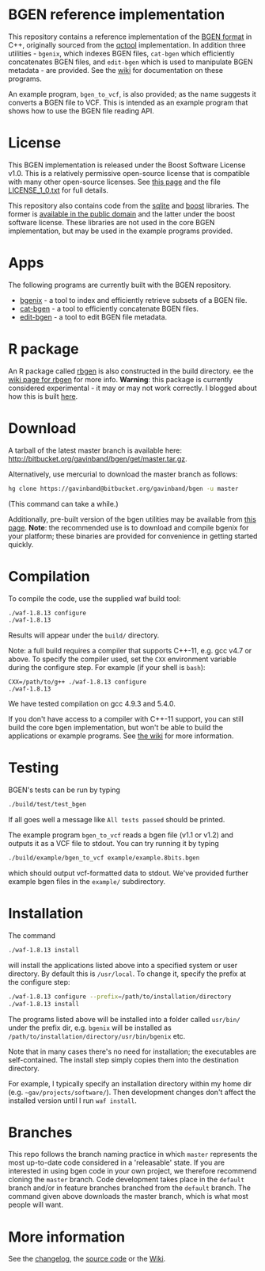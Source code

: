 BGEN reference implementation
========

This repository contains a reference implementation of the [BGEN format](http://www.well.ox.ac.uk/~gav/bgen_format/bgen_format_v1.2.html) in C++, 
originally sourced from the [qctool](https://bitbucket.org/gavinband/bgen) implementation.  In addition three utilities - `bgenix`, which indexes BGEN files, `cat-bgen` which efficiently concatenates BGEN files, and `edit-bgen` which is used to manipulate BGEN metadata - are provided.
See the [wiki](https://bitbucket.org/gavinband/bgen/wiki/Home) for documentation on these programs.

An example program, `bgen_to_vcf`, is also provided; as the name suggests it converts a BGEN file to VCF.  This is intended as an example program that shows how to use the BGEN file reading API.

License
========
This BGEN implementation is released under the Boost Software License v1.0.  This is a relatively permissive open-source license that is compatible with many other open-source licenses.  See [this page](http://www.boost.org/users/license.html) and the file [LICENSE_1_0.txt](https://bitbucket.org/gavinband/bgen/src/tip/LICENSE_1_0.txt) for full details.

This repository also contains code from  the [sqlite](www.sqlite.org) and [boost](www.boost.org) libraries.  The former is [available in the public domain](http://www.sqlite.org/copyright.html) and the latter under the boost software license.  These libraries are not used in the core BGEN implementation, but may be used in the example programs provided.

Apps
=====

The following programs are currently built with the BGEN repository.

* [bgenix](https://bitbucket.org/gavinband/bgen/wiki/bgenix) - a tool to index and efficiently retrieve subsets of a BGEN file. 
* [cat-bgen](https://bitbucket.org/gavinband/bgen/wiki/cat-bgen) - a tool to efficiently concatenate BGEN files.
* [edit-bgen](https://bitbucket.org/gavinband/bgen/wiki/edit-bgen) - a tool to edit BGEN file metadata.

R package
========

An R package called [rbgen](https://bitbucket.org/gavinband/bgen/wiki/rbgen) is also constructed in the build directory.  ee the [wiki page for rbgen](https://bitbucket.org/gavinband/bgen/wiki/rbgen) for more info.  **Warning**: this package is currently considered experimental - it may or may not work correctly.  I blogged about how this is built [here](https://gavinband.github.io/biobank/bgen/2017/05/16/Getting_biobank_data_into_R.html).

Download
========

A tarball of the latest master branch is available here: http://bitbucket.org/gavinband/bgen/get/master.tar.gz.

Alternatively, use mercurial to download the master branch as follows:
```sh
hg clone https://gavinband@bitbucket.org/gavinband/bgen -u master
```
(This command can take a while.)

Additionally, pre-built version of the bgen utilities may be available from [this page](http://www.well.ox.ac.uk/~gav/resources/).  **Note**: the recommended use is to download and compile bgenix for your platform; these binaries are provided for convenience in getting started quickly.

Compilation
=====

To compile the code, use the supplied waf build tool:
```sh
./waf-1.8.13 configure
./waf-1.8.13
```
Results will appear under the `build/` directory.  

Note: a full build requires a compiler that supports C++-11, e.g. gcc v4.7 or above.  To specify the compiler used, set the `CXX` environment variable during the configure step.  For example (if your shell is `bash`):
```
CXX=/path/to/g++ ./waf-1.8.13 configure
./waf-1.8.13
```

We have tested compilation on gcc 4.9.3 and 5.4.0.

If you don't have access to a compiler with C++-11 support, you can still build the core bgen implementation, but won't be able to build the applications or example programs.  See [the wiki](https://bitbucket.org/gavinband/bgen/wiki/Troubleshooting_compilation) for more information.

Testing
=====

BGEN's tests can be run by typing 
```sh
./build/test/test_bgen
```
If all goes well a message like `All tests passed` should be printed.

The example program `bgen_to_vcf` reads a bgen file (v1.1 or v1.2) and outputs it as a VCF file to stdout.  You can try running it
by typing
```sh
./build/example/bgen_to_vcf example/example.8bits.bgen
```
which should output vcf-formatted data to stdout.  We've provided further example bgen files in the `example/` subdirectory.

Installation
========

The command
```sh
./waf-1.8.13 install
```
will install the applications listed above into a specified system or user directory.  By default this is `/usr/local`.  To change it, specify the prefix at the configure step:
```sh
./waf-1.8.13 configure --prefix=/path/to/installation/directory
./waf-1.8.13 install
```
The programs listed above will be installed into a folder called `usr/bin/` under the prefix dir, e.g. `bgenix` will be installed as `/path/to/installation/directory/usr/bin/bgenix` etc.

Note that in many cases there's no need for installation; the executables are self-contained.  The install step simply copies them into the destination directory.

For example, I typically specify an installation directory within my home dir (e.g. `~gav/projects/software/`).  Then development changes don't affect the installed version until I run `waf install`.

Branches
========

This repo follows the branch naming practice in which `master` represents the most up-to-date code considered in a 'releasable' state.  If you are interested in using bgen code in your own project, we therefore recommend cloning the `master` branch.  Code development takes place in the `default` branch and/or in feature branches branched from the `default` branch.  The command given above downloads the master branch, which is what most people will want.

More information
=====
See the [changelog](https://bitbucket.org/gavinband/bgen/src/master/CHANGELOG.md),
the [source code](https://bitbucket.org/gavinband/bgen/src) or
the [Wiki](https://bitbucket.org/gavinband/bgen/wiki/Home).